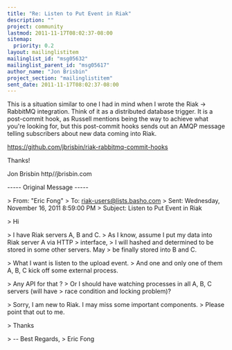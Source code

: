 ```yaml
---
title: "Re: Listen to Put Event in Riak"
description: ""
project: community
lastmod: 2011-11-17T08:02:37-08:00
sitemap:
  priority: 0.2
layout: mailinglistitem
mailinglist_id: "msg05632"
mailinglist_parent_id: "msg05617"
author_name: "Jon Brisbin"
project_section: "mailinglistitem"
sent_date: 2011-11-17T08:02:37-08:00
---
```



This is a situation similar to one I had in mind when I wrote the Riak -&gt; 
RabbitMQ integration. Think of it as a distributed database trigger. It is a 
post-commit hook, as Russell mentions being the way to achieve what you're 
looking for, but this post-commit hooks sends out an AMQP message telling 
subscribers about new data coming into Riak. 

https://github.com/jbrisbin/riak-rabbitmq-commit-hooks 

Thanks! 

Jon Brisbin 
http//jbrisbin.com 

----- Original Message -----

&gt; From: "Eric Fong" 
&gt; To: riak-users@lists.basho.com
&gt; Sent: Wednesday, November 16, 2011 8:59:00 PM
&gt; Subject: Listen to Put Event in Riak

&gt; Hi

&gt; I have Riak servers A, B and C.
&gt; As I know, assume I put my data into Riak server A via HTTP
&gt; interface,
&gt; I will hashed and determined to be stored in some other servers. May
&gt; be finally stored into B and C.

&gt; What I want is listen to the upload event.
&gt; And one and only one of them A, B, C kick off some external process.

&gt; Any API for that ?
&gt; Or I should have watching processes in all A, B, C servers (will have
&gt; race condition and locking problem)?

&gt; Sorry, I am new to Riak. I may miss some important components.
&gt; Please point that out to me.

&gt; Thanks

&gt; -- Best Regards,
&gt; Eric Fong

